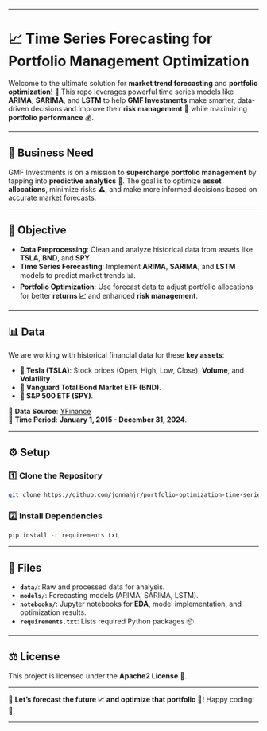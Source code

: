 
---

# 📈 **Time Series Forecasting for Portfolio Management Optimization**

Welcome to the ultimate solution for **market trend forecasting** and **portfolio optimization**! 🎯 This repo leverages powerful time series models like **ARIMA**, **SARIMA**, and **LSTM** to help **GMF Investments** make smarter, data-driven decisions and improve their **risk management** 💼 while maximizing **portfolio performance** 💰.

---

## 📌 **Business Need**
GMF Investments is on a mission to **supercharge portfolio management** by tapping into **predictive analytics** 🤖. The goal is to optimize **asset allocations**, minimize risks ⚠️, and make more informed decisions based on accurate market forecasts.

---

## 🎯 **Objective**
- **Data Preprocessing**: Clean and analyze historical data from assets like **TSLA**, **BND**, and **SPY**.
- **Time Series Forecasting**: Implement **ARIMA**, **SARIMA**, and **LSTM** models to predict market trends 📊.
- **Portfolio Optimization**: Use forecast data to adjust portfolio allocations for better **returns 📈** and enhanced **risk management**.

---

## 📊 **Data**
We are working with historical financial data for these **key assets**:
- **📌 Tesla (TSLA)**: Stock prices (Open, High, Low, Close), **Volume**, and **Volatility**.
- **📌 Vanguard Total Bond Market ETF (BND)**.
- **📌 S&P 500 ETF (SPY)**.

📅 **Data Source**: [YFinance](https://pypi.org/project/yfinance/)  
📆 **Time Period**: **January 1, 2015 - December 31, 2024**.

---

## ⚙️ **Setup**
### 1️⃣ **Clone the Repository**
```bash
git clone https://github.com/jonnahjr/portfolio-optimization-time-series.git
```

### 2️⃣ **Install Dependencies**
```bash
pip install -r requirements.txt
```

---

## 📂 **Files**
- **`data/`**: Raw and processed data for analysis.
- **`models/`**: Forecasting models (ARIMA, SARIMA, LSTM).
- **`notebooks/`**: Jupyter notebooks for **EDA**, model implementation, and optimization results.
- **`requirements.txt`**: Lists required Python packages 📦.

---

## ⚖️ **License**
This project is licensed under the **Apache2 License** 📝.

---

🚀 **Let’s forecast the future 📈 and optimize that portfolio 💼!** Happy coding! 🎯

--- 

